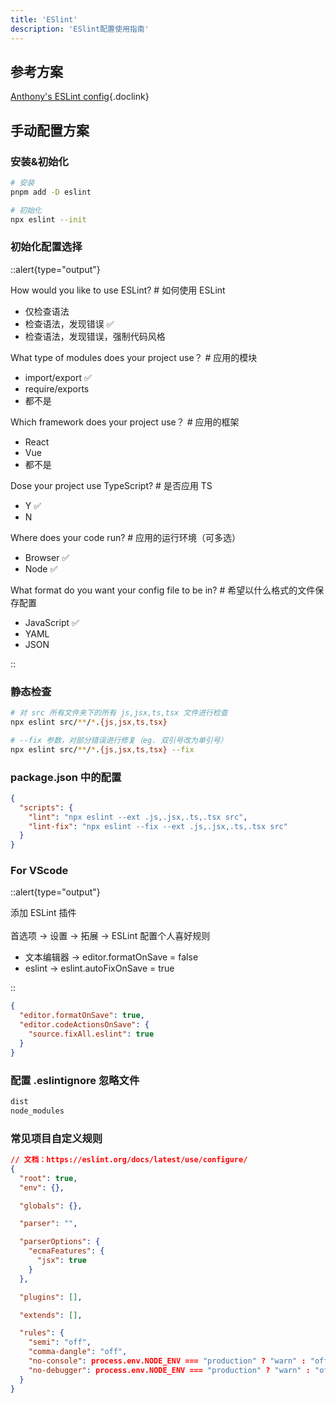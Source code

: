 ```yaml
---
title: 'ESlint'
description: 'ESlint配置使用指南'
---
```



## 参考方案

[Anthony's ESLint config](https://github.com/antfu/eslint-config){.doclink}



## 手动配置方案

### 安装&初始化

```bash
# 安装
pnpm add -D eslint

# 初始化
npx eslint --init
```


### 初始化配置选择

::alert{type="output"}

How would you like to use ESLint? # 如何使用 ESLint

- 仅检查语法
- 检查语法，发现错误 ✅
- 检查语法，发现错误，强制代码风格

What type of modules does your project use？ # 应用的模块

- import/export ✅
- require/exports
- 都不是

Which framework does your project use？ # 应用的框架

- React
- Vue
- 都不是

Dose your project use TypeScript? # 是否应用 TS

- Y ✅
- N

Where does your code run? # 应用的运行环境（可多选）

- Browser ✅
- Node ✅

What format do you want your config file to be in? # 希望以什么格式的文件保存配置

- JavaScript ✅
- YAML
- JSON

::


### 静态检查

```bash
# 对 src 所有文件夹下的所有 js,jsx,ts,tsx 文件进行检查
npx eslint src/**/*.{js,jsx,ts,tsx}

# --fix 参数，对部分错误进行修复（eg. 双引号改为单引号）
npx eslint src/**/*.{js,jsx,ts,tsx} --fix
```


### package.json 中的配置

```json
{
  "scripts": {
    "lint": "npx eslint --ext .js,.jsx,.ts,.tsx src",
    "lint-fix": "npx eslint --fix --ext .js,.jsx,.ts,.tsx src"
  }
}
```


### For VScode

::alert{type="output"}

添加 ESLint 插件
<br />
<br />
首选项 -> 设置 -> 拓展 -> ESLint 配置个人喜好规则

- 文本编辑器 -> editor.formatOnSave = false
- eslint -> eslint.autoFixOnSave = true

::

```json
{
  "editor.formatOnSave": true,
  "editor.codeActionsOnSave": {
    "source.fixAll.eslint": true
  }
}
```


### 配置 .eslintignore 忽略文件

```bash
dist
node_modules
```


### 常见项目自定义规则

```json
// 文档：https://eslint.org/docs/latest/use/configure/
{
  "root": true,
  "env": {},

  "globals": {},

  "parser": "",

  "parserOptions": {
    "ecmaFeatures": {
      "jsx": true
    }
  },

  "plugins": [],

  "extends": [],

  "rules": {
    "semi": "off",
    "comma-dangle": "off",
    "no-console": process.env.NODE_ENV === "production" ? "warn" : "off",
    "no-debugger": process.env.NODE_ENV === "production" ? "warn" : "off"
  }
}
```

